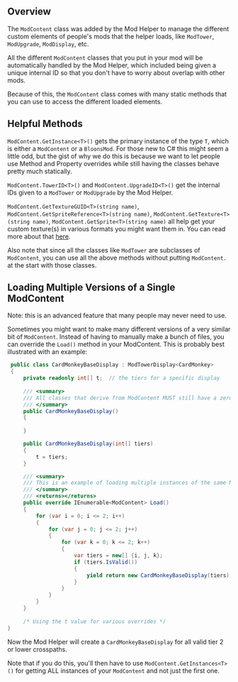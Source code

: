 ## Overview
The `ModContent` class was added by the Mod Helper to manage the different custom elements of people's mods that the helper loads, like `ModTower`, `ModUpgrade`, `ModDisplay`, etc.

All the different `ModContent` classes that you put in your mod will be automatically handled by the Mod Helper, which included being given a unique internal ID so that you don't have to worry about overlap with other mods.

Because of this, the `ModContent` class comes with many static methods that you can use to access the different loaded elements.

## Helpful Methods

`ModContent.GetInstance<T>()` gets the primary instance of the type `T`, which is either a `ModContent` or a `BloonsMod`. For those new to C# this might seem a little odd, but the gist of why we do this is because we want to let people use Method and Property overrides while still having the classes behave pretty much statically. 

`ModContent.TowerID<T>()` and `ModContent.UpgradeID<T>()` get the internal IDs given to a `ModTower` or `ModUpgrade` by the Mod Helper.

`ModContent.GetTextureGUID<T>(string name)`, `ModContent.GetSpriteReference<T>(string name)`, `ModContent.GetTexture<T>(string name)`, `ModContent.GetSprite<T>(string name)` all help get your custom texture(s) in various formats you might want them in. You can read more about that [here](https://github.com/gurrenm3/BTD-Mod-Helper/wiki/Custom-Textures-and-Displays).

Also note that since all the classes like `ModTower` are subclasses of `ModContent`, you can use all the above methods without putting `ModContent.` at the start with those classes.

## Loading Multiple Versions of a Single ModContent

Note: this is an advanced feature that many people may never need to use.

Sometimes you might want to make many different versions of a very similar bit of `ModContent`. Instead of having to manually make a bunch of files, you can override the `Load()` method in your ModContent. This is probably best illustrated with an example:

```cs
 public class CardMonkeyBaseDisplay : ModTowerDisplay<CardMonkey>
 {
     private readonly int[] t;  // the tiers for a specific display
     
     /// <summary>
     /// All classes that derive from ModContent MUST still have a zero argument constructor to work
     /// </summary>
     public CardMonkeyBaseDisplay()
     {
         
     }

     public CardMonkeyBaseDisplay(int[] tiers)
     {
         t = tiers;
     }

     /// <summary>
     /// This is an example of loading multiple instances of the same ModDisplay with different values
     /// </summary>
     /// <returns></returns>
     public override IEnumerable<ModContent> Load()
     {
         for (var i = 0; i <= 2; i++)
         {
             for (var j = 0; j <= 2; j++)
             {
                 for (var k = 0; k <= 2; k++)
                 {
                     var tiers = new[] {i, j, k};
                     if (tiers.IsValid())
                     {
                         yield return new CardMonkeyBaseDisplay(tiers);
                     }
                 }
             }
         }
     }
     
     /* Using the t value for various overrides */
}
```

Now the Mod Helper will create a `CardMonkeyBaseDisplay` for all valid tier 2 or lower crosspaths.

Note that if you do this, you'll then have to use `ModContent.GetInstances<T>()` for getting ALL instances of your `ModContent` and not just the first one.
